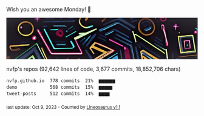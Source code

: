 Wish you an awesome Monday! 🌼

![banner](https://github.com/nvfp/nvfp/raw/main/assets/banner.jpg)

nvfp's repos (92,642 lines of code, 3,677 commits, 18,852,706 chars)

```txt
nvfp.github.io  778 commits  21%  ▆▆▆▆▆▆
demo            568 commits  15%  ▆▆▆▆▆
tweet-posts     512 commits  14%  ▆▆▆▆
```

<sub>last update: Oct 9, 2023 - Counted by [Lineosaurus v1.1](https://github.com/Lineosaurus/Lineosaurus)</sub>